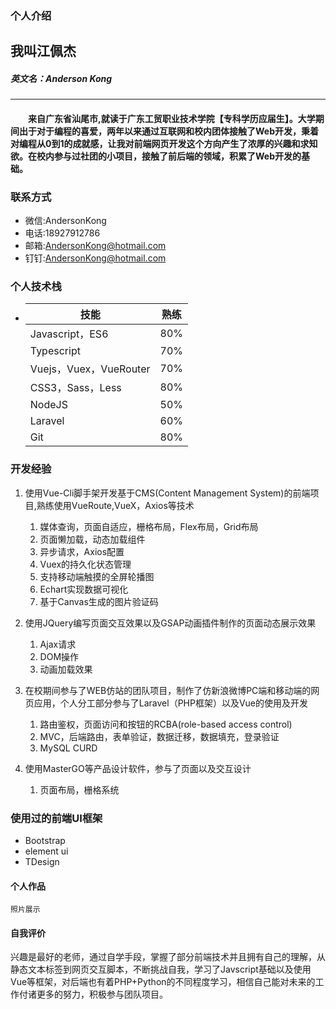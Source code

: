 ### 个人介绍
## **我叫江佩杰**
##### 英文名：Anderson Kong
---
#### &emsp;&emsp;来自广东省汕尾市,就读于广东工贸职业技术学院【专科学历应届生】。大学期间出于对于编程的喜爱，两年以来通过互联网和校内团体接触了Web开发，秉着对编程从0到1的成就感，让我对前端网页开发这个方向产生了浓厚的兴趣和求知欲。在校内参与过社团的小项目，接触了前后端的领域，积累了Web开发的基础。

### **联系方式**
* 微信:AndersonKong
* 电话:18927912786 
* 邮箱:AndersonKong@hotmail.com
* 钉钉:AndersonKong@hotmail.com

### **个人技术栈**
* | 技能                   | 熟练 |
  | ---------------------- | ---- |
  | Javascript，ES6        | 80%  |
  | Typescript             | 70%  |
  | Vuejs，Vuex，VueRouter | 70%  |
  | CSS3，Sass，Less       | 80%  |
  | NodeJS                 | 50%  |
  | Laravel                | 60%  |
  | Git                    | 80%  |
  

### 开发经验
1. 使用Vue-Cli脚手架开发基于CMS(Content Management System)的前端项目,熟练使用VueRoute,VueX，Axios等技术
   1. 媒体查询，页面自适应，栅格布局，Flex布局，Grid布局
   2. 页面懒加载，动态加载组件
   3. 异步请求，Axios配置
   4. Vuex的持久化状态管理
   5. 支持移动端触摸的全屏轮播图
   6. Echart实现数据可视化
   7. 基于Canvas生成的图片验证码

2. 使用JQuery编写页面交互效果以及GSAP动画插件制作的页面动态展示效果
   1. Ajax请求
   2. DOM操作
   3. 动画加载效果

3. 在校期间参与了WEB仿站的团队项目，制作了仿新浪微博PC端和移动端的网页应用，个人分工部分参与了Laravel（PHP框架）以及Vue的使用及开发
   1. 路由鉴权，页面访问和按钮的RCBA(role-based access control)
   2. MVC，后端路由，表单验证，数据迁移，数据填充，登录验证
   3. MySQL CURD

4. 使用MasterGO等产品设计软件，参与了页面以及交互设计
   1. 页面布局，栅格系统



### 使用过的前端UI框架
* Bootstrap
* element ui
* TDesign

#### 个人作品
    照片展示

#### 自我评价

兴趣是最好的老师，通过自学手段，掌握了部分前端技术并且拥有自己的理解，从静态文本标签到网页交互脚本，不断挑战自我，学习了Javscript基础以及使用Vue等框架，对后端也有着PHP+Python的不同程度学习，相信自己能对未来的工作付诸更多的努力，积极参与团队项目。

